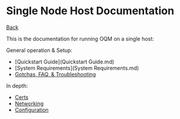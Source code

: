# Single Node Host Documentation 

[Back](../)

This is the documentation for running OQM on a single host:

General operation & Setup:

 - [Quickstart Guide](Quickstart Guide.md)
 - [System Requirements](System Requirements.md)
 - [Gotchas, FAQ, & Troubleshooting](tgf.md)

In depth:

 - [Certs](Certs.md)
 - [Networking](networking.md)
 - [Configuration](config.md)

